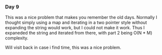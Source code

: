 ### Day 9

This was a nice problem that makes you remember the old days. Normally I thought simply using a map and iterating in a two pointer style without expanding the string would work, but I could not make it work. Thus I expaneded the string and iterated from there, with part 2 being O(N * M) complexity.

Will visit back in case i find time, this was a nice problem.
